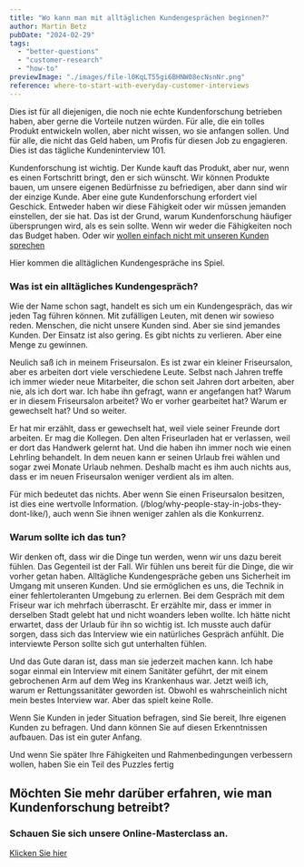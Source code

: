 ```yaml
---
title: "Wo kann man mit alltäglichen Kundengesprächen beginnen?"
author: Martin Betz
pubDate: "2024-02-29"
tags:
  - "better-questions"
  - "customer-research"
  - "how-to"
previewImage: "./images/file-l0KqLT55gi6BHNW08ecNsnNr.png"
reference: where-to-start-with-everyday-customer-interviews
---
```


Dies ist für all diejenigen, die noch nie echte Kundenforschung betrieben haben, aber gerne die Vorteile nutzen würden. Für alle, die ein tolles Produkt entwickeln wollen, aber nicht wissen, wo sie anfangen sollen. Und für alle, die nicht das Geld haben, um Profis für diesen Job zu engagieren. Dies ist das tägliche Kundeninterview 101.

Kundenforschung ist wichtig. Der Kunde kauft das Produkt, aber nur, wenn es einen Fortschritt bringt, den er sich wünscht. Wir können Produkte bauen, um unsere eigenen Bedürfnisse zu befriedigen, aber dann sind wir der einzige Kunde. Aber eine gute Kundenforschung erfordert viel Geschick. Entweder haben wir diese Fähigkeit oder wir müssen jemanden einstellen, der sie hat. Das ist der Grund, warum Kundenforschung häufiger übersprungen wird, als es sein sollte. Wenn wir weder die Fähigkeiten noch das Budget haben. Oder wir [wollen einfach nicht mit unseren Kunden sprechen](/blog/warum-das-gespräch-mit-den-kunden-sometimes-feels-hard/)

Hier kommen die alltäglichen Kundengespräche ins Spiel.

### Was ist ein alltägliches Kundengespräch?

Wie der Name schon sagt, handelt es sich um ein Kundengespräch, das wir jeden Tag führen können. Mit zufälligen Leuten, mit denen wir sowieso reden. Menschen, die nicht unsere Kunden sind. Aber sie sind jemandes Kunden. Der Einsatz ist also gering. Es gibt nichts zu verlieren. Aber eine Menge zu gewinnen.

Neulich saß ich in meinem Friseursalon. Es ist zwar ein kleiner Friseursalon, aber es arbeiten dort viele verschiedene Leute. Selbst nach Jahren treffe ich immer wieder neue Mitarbeiter, die schon seit Jahren dort arbeiten, aber nie, als ich dort war. Ich habe ihn gefragt, wann er angefangen hat? Warum er in diesem Friseursalon arbeitet? Wo er vorher gearbeitet hat? Warum er gewechselt hat? Und so weiter.

Er hat mir erzählt, dass er gewechselt hat, weil viele seiner Freunde dort arbeiten. Er mag die Kollegen. Den alten Friseurladen hat er verlassen, weil er dort das Handwerk gelernt hat. Und die haben ihn immer noch wie einen Lehrling behandelt. In dem neuen kann er seinen Urlaub frei wählen und sogar zwei Monate Urlaub nehmen. Deshalb macht es ihm auch nichts aus, dass er im neuen Friseursalon weniger verdient als im alten.

Für mich bedeutet das nichts. Aber wenn Sie einen Friseursalon besitzen, ist dies eine wertvolle Information. (/blog/why-people-stay-in-jobs-they-dont-like/), auch wenn Sie ihnen weniger zahlen als die Konkurrenz.

### Warum sollte ich das tun?

Wir denken oft, dass wir die Dinge tun werden, wenn wir uns dazu bereit fühlen. Das Gegenteil ist der Fall. Wir fühlen uns bereit für die Dinge, die wir vorher getan haben. Alltägliche Kundengespräche geben uns Sicherheit im Umgang mit unseren Kunden. Und sie ermöglichen es uns, die Technik in einer fehlertoleranten Umgebung zu erlernen. Bei dem Gespräch mit dem Friseur war ich mehrfach überrascht. Er erzählte mir, dass er immer in derselben Stadt gelebt hat und nicht woanders leben wollte. Ich hätte nicht erwartet, dass der Urlaub für ihn so wichtig ist. Ich musste auch dafür sorgen, dass sich das Interview wie ein natürliches Gespräch anfühlt. Die interviewte Person sollte sich gut unterhalten fühlen.

Und das Gute daran ist, dass man sie jederzeit machen kann. Ich habe sogar einmal ein Interview mit einem Sanitäter geführt, der mit einem gebrochenen Arm auf dem Weg ins Krankenhaus war. Jetzt weiß ich, warum er Rettungssanitäter geworden ist. Obwohl es wahrscheinlich nicht mein bestes Interview war. Aber das spielt keine Rolle.

Wenn Sie Kunden in jeder Situation befragen, sind Sie bereit, Ihre eigenen Kunden zu befragen. Und dann können Sie auf diesen Erkenntnissen aufbauen. Das ist ein guter Anfang.

Und wenn Sie später Ihre Fähigkeiten und Rahmenbedingungen verbessern wollen, haben Sie ein Teil des Puzzles fertig



## Möchten Sie mehr darüber erfahren, wie man Kundenforschung betreibt?

### Schauen Sie sich unsere Online-Masterclass an.

[Klicken Sie hier](/leistungen/mastering-jobs-to-be-done-online-workshop/)
